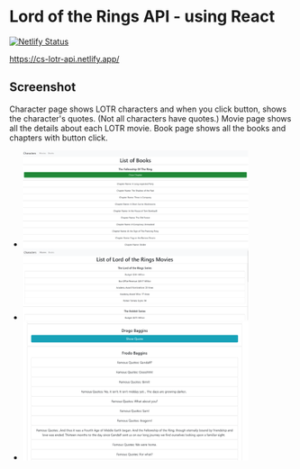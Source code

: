# Lord of the Rings API - using React

[![Netlify Status](https://api.netlify.com/api/v1/badges/24decf90-126d-492e-8799-f05ce6bacc06/deploy-status)](https://app.netlify.com/sites/cs-lotr-api/deploys)

https://cs-lotr-api.netlify.app/

## Screenshot
Character page shows LOTR characters and when you click button, shows the character's quotes. (Not all characters have quotes.)
Movie page shows all the details about each LOTR movie.
Book page shows all the books and chapters with button click.

<ul>
  <li><img src="./src/assets/books.png" width="400px"></li>
  <li><img src="./src/assets/movies.png" width="400px"></li>
  <li><img src="./src/assets/quotes.png" width="400px"></li>
</ul>
